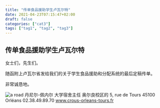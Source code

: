 ```yaml
---
title: "传单食品援助学生卢瓦尔特"
date: 2021-04-23T07:15:47+02:00
draft: false
categories: ["cat3"]
tags: ["tag1", "tag2", "tag3"]
---
```


## 传单食品援助学生卢瓦尔特

女士们，先生们。

随函附上卢瓦尔省发给我们的关于学生食品援助和分配系统的最后定稿传单。

非常诚恳地。
 
![a road](/images/crous.jpg) 
丹尼尔-佩内尔
大学宿舍主任
奥尔良校区的 
5, rue de Tours
45100 Orléans
02.38.49.89.70
www.crous-orleans-tours.fr